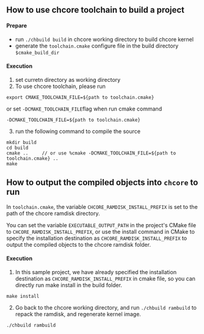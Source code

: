 ## How to use chcore toolchain to build a project

#### Prepare

- run `./chbuild build` in chcore working directory to build chcore kernel 
- generate the `toolchain.cmake` configure file in the build directory `$cmake_build_dir`

#### Execution

1. set curretn directory as working directory
2. To use chcore toolchain, please run 
```
export CMAKE_TOOLCHAIN_FILE=${path to toolchain.cmake}
```
or set `-DCMAKE_TOOLCHAIN_FILE`flag when run cmake command
```
-DCMAKE_TOOLCHAIN_FILE=${path to toolchain.cmake}
``` 

3. run the following command to compile the source
```
mkdir build
cd build
cmake ..     // or use %cmake -DCMAKE_TOOLCHAIN_FILE=${path to toolchain.cmake} ..
make
```

## How to output the compiled objects into `chcore` to run

In `toolchain.cmake`, the variable `CHCORE_RAMDISK_INSTALL_PREFIX` is set to the path of the chcore ramdisk directory.

You can set the variable `EXECUTABLE_OUTPUT_PATH` in the project's CMake file to `CHCORE_RAMDISK_INSTALL_PREFIX`, or use the install command in CMake to specify the installation destination as `CHCORE_RAMDISK_INSTALL_PREFIX` to output the compiled objects to the chcore ramdisk folder.

#### Execution

1. In this sample project, we have already specified the installation destination as `CHCORE_RAMDISK_INSTALL_PREFIX` in cmake file, so you can directly run make install in the build folder.
```
make install
```
2. Go back to the chcore working directory, and run `./chbuild rambuild` to repack the ramdisk, and regenerate kernel image.
```
./chbuild rambuild
```
